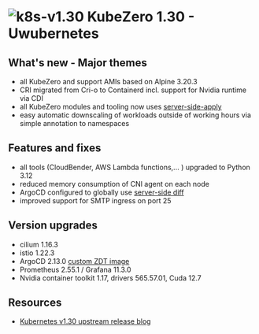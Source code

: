 # ![k8s-v1.30](images/k8s-1.30.png)  KubeZero 1.30 - Uwubernetes

## What's new - Major themes
- all KubeZero and support AMIs based on Alpine 3.20.3
- CRI migrated from Cri-o to Containerd incl. support for Nvidia runtime via CDI
- all KubeZero modules and tooling now uses [server-side-apply](https://kubernetes.io/docs/reference/using-api/server-side-apply/)
- easy automatic downscaling of workloads outside of working hours via simple annotation to namespaces

## Features and fixes
- all tools (CloudBender, AWS Lambda functions,... ) upgraded to Python 3.12
- reduced memory consumption of CNI agent on each node
- ArgoCD configured to globally use [server-side diff](https://argo-cd.readthedocs.io/en/latest/user-guide/diff-strategies/)
- improved support for SMTP ingress on port 25

## Version upgrades
- cilium 1.16.3
- istio 1.22.3
- ArgoCD 2.13.0 [custom ZDT image](https://git.zero-downtime.net/ZeroDownTime/zdt-argocd)
- Prometheus 2.55.1 / Grafana 11.3.0
- Nvidia container toolkit 1.17, drivers  565.57.01, Cuda 12.7

## Resources
- [Kubernetes v1.30 upstream release blog](https://kubernetes.io/blog/2024/04/17/kubernetes-v1-30-release/)

